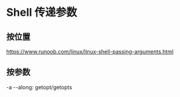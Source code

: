 # Shell 传递参数
## 按位置
https://www.runoob.com/linux/linux-shell-passing-arguments.html

## 按参数
-a --along: getopt/getopts